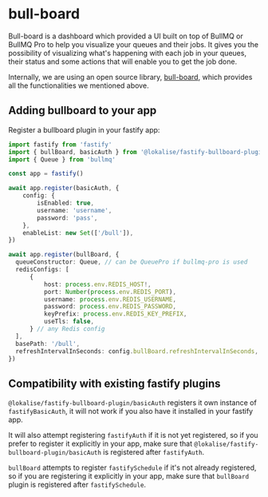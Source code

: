 # bull-board

Bull-board is a dashboard which provided a UI built on top of BullMQ or BullMQ Pro to help you visualize
your queues and their jobs.
It gives you the possibility of visualizing what's happening with each job in your queues, their status and some actions
that will enable you to get the job done.

Internally, we are using an open source library, [bull-board](https://github.com/felixmosh/bull-board), which provides
all the functionalities we mentioned above.

## Adding bullboard to your app

Register a bullboard plugin in your fastify app:

```ts
import fastify from 'fastify'
import { bullBoard, basicAuth } from '@lokalise/fastify-bullboard-plugin'
import { Queue } from 'bullmq'

const app = fastify()

await app.register(basicAuth, {
    config: {
        isEnabled: true,
        username: 'username',
        password: 'pass',
    },
    enableList: new Set(['/bull']),
})

await app.register(bullBoard, {
  queueConstructor: Queue, // can be QueuePro if bullmq-pro is used
  redisConfigs: [
      {
          host: process.env.REDIS_HOST!,
          port: Number(process.env.REDIS_PORT),
          username: process.env.REDIS_USERNAME,
          password: process.env.REDIS_PASSWORD,
          keyPrefix: process.env.REDIS_KEY_PREFIX,
          useTls: false,
      } // any Redis config
  ],
  basePath: '/bull',
  refreshIntervalInSeconds: config.bullBoard.refreshIntervalInSeconds,
})
```

## Compatibility with existing fastify plugins

`@lokalise/fastify-bullboard-plugin/basicAuth` registers it own instance of `fastifyBasicAuth`, it will not work if you also have it installed in your fastify app.

It will also attempt registering `fastifyAuth` if it is not yet registered, so if you prefer to register it explicitly in your app, make sure that `@lokalise/fastify-bullboard-plugin/basicAuth` is registered after `fastifyAuth`.

`bullBoard` attempts to register `fastifySchedule` if it's not already registered, so if you are registering it explicitly in your app, make sure that `bullBoard` plugin is registered after `fastifySchedule`.
